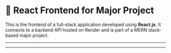 # 🚀 React Frontend for Major Project

This is the frontend of a full-stack application developed using **React.js**. It connects to a backend API hosted on Render and is part of a MERN stack-based major project.

---



---



